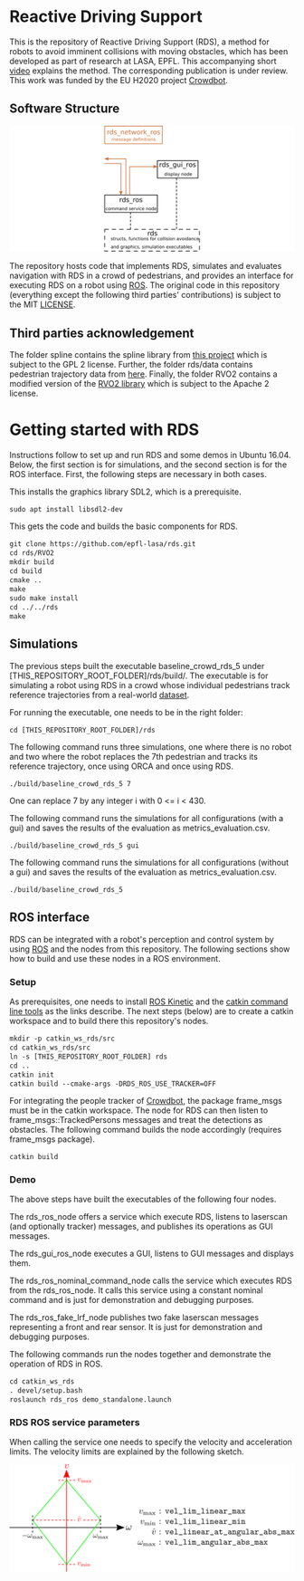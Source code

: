 # Reactive Driving Support

This is the repository of Reactive Driving Support (RDS), a method for robots to avoid imminent collisions with moving obstacles, which has been developed as part of research at LASA, EPFL. This accompanying short [video](https://www.youtube.com/watch?v=RAKAhTWd7jw) explains the method. The corresponding publication is under review. This work was funded by the EU H2020 project [Crowdbot](http://crowdbot.eu/).

## Software Structure

![Alt text](/docs/software_2.png?raw=true "Each box corresponds to one source folder.")

The repository hosts code that implements RDS, simulates and evaluates navigation with RDS in a crowd of pedestrians, and provides an interface for executing RDS on a robot using [ROS](https://www.ros.org/). The original code in this repository (everything except the following third parties' contributions) is subject to the MIT [LICENSE](LICENSE).

## Third parties acknowledgement

The folder spline contains the spline library from [this project](https://github.com/ttk592/spline) which is subject to the GPL 2 license. Further, the folder rds/data contains pedestrian trajectory data from [here](https://graphics.cs.ucy.ac.cy/research/downloads/crowd-data.html). Finally, the folder RVO2 contains a modified version of the [RVO2 library](https://github.com/snape/RVO2) which is subject to the Apache 2 license.

# Getting started with RDS

Instructions follow to set up and run RDS and some demos in Ubuntu 16.04. Below, the first section is for simulations, and the second section is for the ROS interface. First, the following steps are necessary in both cases.

This installs the graphics library SDL2, which is a prerequisite.

```
sudo apt install libsdl2-dev
```

This gets the code and builds the basic components for RDS.

```
git clone https://github.com/epfl-lasa/rds.git
cd rds/RVO2
mkdir build
cd build
cmake ..
make
sudo make install
cd ../../rds
make
```

## Simulations

The previous steps built the executable baseline_crowd_rds_5 under [THIS_REPOSITORY_ROOT_FOLDER]/rds/build/. The executable is for simulating a robot using RDS in a crowd whose individual pedestrians track reference trajectories from a real-world [dataset](https://graphics.cs.ucy.ac.cy/research/downloads/crowd-data.html).

For running the executable, one needs to be in the right folder:

```
cd [THIS_REPOSITORY_ROOT_FOLDER]/rds
```

The following command runs three simulations, one where there is no robot and two where the robot replaces the 7th pedestrian and tracks its reference trajectory, once using ORCA and once using RDS.

```
./build/baseline_crowd_rds_5 7
```

One can replace 7 by any integer i with 0 <= i < 430.

The following command runs the simulations for all configurations (with a gui) and saves the results of the evaluation as metrics_evaluation.csv.

```
./build/baseline_crowd_rds_5 gui
```

The following command runs the simulations for all configurations (without a gui) and saves the results of the evaluation as metrics_evaluation.csv.

```
./build/baseline_crowd_rds_5
```

## ROS interface

RDS can be integrated with a robot's perception and control system by using [ROS](https://www.ros.org/) and the nodes from this repository. The following sections show how to build and use these nodes in a ROS environment.

### Setup

As prerequisites, one needs to install [ROS Kinetic](http://wiki.ros.org/kinetic/Installation/Ubuntu) and the [catkin command line tools](https://catkin-tools.readthedocs.io/en/latest/installing.html) as the links describe. The next steps (below) are to create a catkin workspace and to build there this repository's nodes.

```
mkdir -p catkin_ws_rds/src
cd catkin_ws_rds/src
ln -s [THIS_REPOSITORY_ROOT_FOLDER] rds
cd ..
catkin init
catkin build --cmake-args -DRDS_ROS_USE_TRACKER=OFF
```

For integrating the people tracker of [Crowdbot](http://crowdbot.eu/), the package frame_msgs must be in the catkin workspace. The node for RDS can then listen to frame_msgs::TrackedPersons messages and treat the detections as obstacles. The following command builds the node accordingly (requires frame_msgs package).

```
catkin build
```

### Demo

The above steps have built the executables of the following four nodes. 

The rds_ros_node offers a service which execute RDS, listens to laserscan (and optionally tracker) messages, and publishes its operations as GUI messages.

The rds_gui_ros_node executes a GUI, listens to GUI messages and displays them.

The rds_ros_nominal_command_node calls the service which executes RDS from the rds_ros_node. It calls this service using a constant nominal command and is just for demonstration and debugging purposes.

The rds_ros_fake_lrf_node publishes two fake laserscan messages representing a front and rear sensor. It is just for demonstration and debugging purposes.

The following commands run the nodes together and demonstrate the operation of RDS in ROS. 

```
cd catkin_ws_rds
. devel/setup.bash
roslaunch rds_ros demo_standalone.launch
```

### RDS ROS service parameters

When calling the service one needs to specify the velocity and acceleration limits.
The velocity limits are explained by the following sketch.

![Alt text](/docs/velocity_limits.png?raw=true "this text is not shown.")

